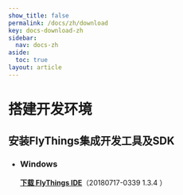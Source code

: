 ```yaml
---
show_title: false
permalink: /docs/zh/download
key: docs-download-zh
sidebar:
  nav: docs-zh
aside:
  toc: true
layout: article
---
```

# 搭建开发环境
## 安装FlyThings集成开发工具及SDK

* ### Windows   
  [**下载 FlyThings IDE**](https://quqi.com/s/552078/C9iXkX4aA6giha4U)（20180717-0339 1.3.4 ） 
